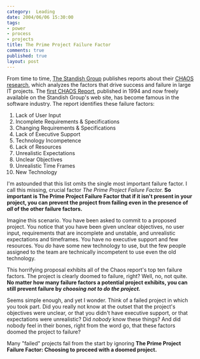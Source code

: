 ```yaml
--- 
category:  Leading
date: 2004/06/06 15:30:00
tags: 
- power
- process
- projects
title: The Prime Project Failure Factor
comments: true
published: true
layout: post
---
```


<p> From time to time, <a href="http://www.standishgroup.com">The Standish Group</a> publishes reports about their <a href="http://www.standishgroup.com/chaos_resources/index.php">CHAOS research</a>, which analyzes the factors that drive success and failure in large IT projects.  The <a href="http://www.standishgroup.com/sample_research/chaos_1994_1.php">first CHAOS Report</a>, published in 1994 and now freely available on the Standish Group's web site, has become famous in the software industry.  The report identifies these failure factors: </p>
<ol>
<li>Lack of User Input</li>
<li>Incomplete Requirements &amp; Specifications</li>
<li>Changing Requirements &amp; Specifications</li>
<li>Lack of Executive Support</li>
<li>Technology Incompetence</li>
<li>Lack of Resources</li>
<li>Unrealistic Expectations</li>
<li>Unclear Objectives</li>
<li>Unrealistic Time Frames</li>
<li>New Technology</li>
</ol>
<p> I'm astounded that this list omits the single most important failure factor.  I call this missing, crucial factor <em>The Prime Project Failure Factor.</em>
<strong>So important is The Prime Project Failure Factor that if it isn't present in your project, you can prevent the project from failing even in the presence of <em>all</em> of the other failure factors.</strong>
</p>
<p> Imagine this scenario.  You have been asked to commit to a proposed project.  You notice that you have been given unclear objectives, no user input, requirements that are incomplete and unstable, and unrealistic expectations and timeframes.  You have no executive support and few resources.  You <em>do</em> have some new technology to use, but the few people assigned to the team are technically incompetent to use even the old technology. </p>
<p> This horrifying proposal exhibits all of the Chaos report's top ten failure factors.  The project is clearly doomed to failure, right?  Well, no, not quite.  <strong>No matter how many failure factors a potential project exhibits, you can still prevent failure by <em>choosing not to do the project.</em>
</strong>
</p>
<p> Seems simple enough, and yet I wonder.  Think of a failed project in which you took part.  Did you really not know at the outset that the project's objectives were unclear, or that you didn't have executive support, or that expectations were unrealistic?  Did <em>nobody</em> know these things?  And did nobody feel in their bones, right from the word go, that these factors doomed the project to failure? </p>
<p> Many "failed" projects fail from the start by ignoring <strong>The Prime Project Failure Factor:  Choosing to proceed with a doomed project.</strong>
</p>
